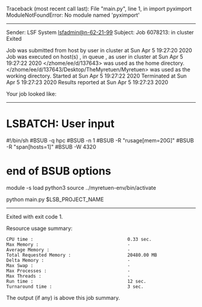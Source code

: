 Traceback (most recent call last):
  File "main.py", line 1, in <module>
    import pyximport
ModuleNotFoundError: No module named 'pyximport'

------------------------------------------------------------
Sender: LSF System <lsfadmin@n-62-21-99>
Subject: Job 6078213: <CleverRandom0CleverRandomEloCalcProb> in cluster <dcc> Exited

Job <CleverRandom0CleverRandomEloCalcProb> was submitted from host <n-62-30-3> by user <s183905> in cluster <dcc> at Sun Apr  5 19:27:20 2020
Job was executed on host(s) <n-62-21-99>, in queue <hpc>, as user <s183905> in cluster <dcc> at Sun Apr  5 19:27:22 2020
</zhome/ee/d/137643> was used as the home directory.
</zhome/ee/d/137643/Desktop/TheMyretuen/Myretuen> was used as the working directory.
Started at Sun Apr  5 19:27:22 2020
Terminated at Sun Apr  5 19:27:23 2020
Results reported at Sun Apr  5 19:27:23 2020

Your job looked like:

------------------------------------------------------------
# LSBATCH: User input
#!/bin/sh
#BSUB -q hpc
#BSUB -n 1
#BSUB -R "rusage[mem=20G]"
#BSUB -R "span[hosts=1]"
#BSUB -W 4320
# end of BSUB options

module -s load python3
source ../myretuen-env/bin/activate

python main.py $LSB_PROJECT_NAME


------------------------------------------------------------

Exited with exit code 1.

Resource usage summary:

    CPU time :                                   0.33 sec.
    Max Memory :                                 -
    Average Memory :                             -
    Total Requested Memory :                     20480.00 MB
    Delta Memory :                               -
    Max Swap :                                   -
    Max Processes :                              -
    Max Threads :                                -
    Run time :                                   12 sec.
    Turnaround time :                            3 sec.

The output (if any) is above this job summary.

